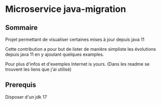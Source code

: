 # Microservice java-migration

## Sommaire

Projet permettant de visualiser certaines mises à jour depuis java 11

Cette contribution a pour but de lister de manière simpliste les évolutions depuis java 11 en y ajoutant quelques examples.  

Pour plus d'infos et d'exemples Internet is yours. (Dans les readme se trouvent les liens que j'ai utilisé)

## Prerequis

Disposer d'un jdk 17